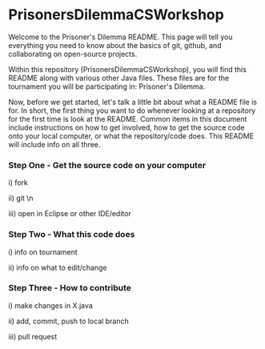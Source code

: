 # PrisonersDilemmaCSWorkshop

Welcome to the Prisoner's Dilemma README. This page will tell you everything you need to know about the basics of git, github, and collaborating on open-source projects. 

Within this repository (PrisonersDilemmaCSWorkshop), you will find this README along with various other Java files. These files are for the tournament you will be participating in: Prisoner's Dilemma.

Now, before we get started, let's talk a little bit about what a README file is for. In short, the first thing you want to do whenever looking at a repository for the first time is look at the README. Common items in this document include instructions on how to get involved, how to get the source code onto your local computer, or what the repository/code does. This README will include info on all three. 

### Step One - Get the source code on your computer

i) fork 

ii) git \n

iii) open in Eclipse or other IDE/editor

### Step Two - What this code does

i) info on tournament

ii) info on what to edit/change

### Step Three - How to contribute

i) make changes in X.java

ii) add, commit, push to local branch

iii) pull request

